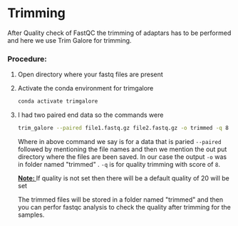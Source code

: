 # Trimming
After Quality check of FastQC the trimming of adaptars has to be performed and here we use Trim Galore for trimming. 

### Procedure:

1. Open directory where your fastq files are present
2. Activate the conda environment for trimgalore
   ```bash
   conda activate trimgalore
   ```
3. I had two paired end data so the commands were
   ```bash
   trim_galore --paired file1.fastq.gz file2.fastq.gz -o trimmed -q 8
   ```
   Where in above command we say is for a data that is paried `--paired` followed by mentioning the file names and then we mention the out put directory where the files are been saved. In our case the output `-o` was in folder named "trimmed" . `-q` is for quality trimming with score of `8`.
   
   **<ins>Note: </ins>** If quality is not set then there will be a default quality of 20 will be set

   The trimmed files will be stored in a folder named "trimmed" and then you can perfor fastqc analysis to check the quality after trimming for the samples.
